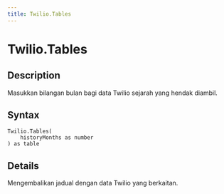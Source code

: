 ```yaml
---
title: Twilio.Tables
---
```


# Twilio.Tables


## Description

Masukkan bilangan bulan bagi data Twilio sejarah yang hendak diambil.


## Syntax

```powerquery
Twilio.Tables(
    historyMonths as number
) as table
```


## Details

Mengembalikan jadual dengan data Twilio yang berkaitan.


